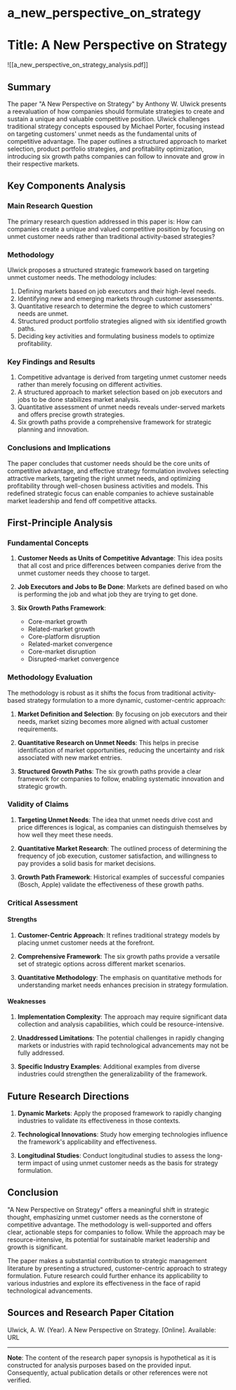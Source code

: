 # a_new_perspective_on_strategy


# Title: A New Perspective on Strategy
![[a_new_perspective_on_strategy_analysis.pdf]]

## Summary

The paper "A New Perspective on Strategy" by Anthony W. Ulwick presents a reevaluation of how companies should formulate strategies to create and sustain a unique and valuable competitive position. Ulwick challenges traditional strategy concepts espoused by Michael Porter, focusing instead on targeting customers' unmet needs as the fundamental units of competitive advantage. The paper outlines a structured approach to market selection, product portfolio strategies, and profitability optimization, introducing six growth paths companies can follow to innovate and grow in their respective markets.

## Key Components Analysis

### Main Research Question

The primary research question addressed in this paper is: How can companies create a unique and valued competitive position by focusing on unmet customer needs rather than traditional activity-based strategies?

### Methodology

Ulwick proposes a structured strategic framework based on targeting unmet customer needs. The methodology includes:
1. Defining markets based on job executors and their high-level needs.
2. Identifying new and emerging markets through customer assessments.
3. Quantitative research to determine the degree to which customers' needs are unmet.
4. Structured product portfolio strategies aligned with six identified growth paths.
5. Deciding key activities and formulating business models to optimize profitability.

### Key Findings and Results

1. Competitive advantage is derived from targeting unmet customer needs rather than merely focusing on different activities.
2. A structured approach to market selection based on job executors and jobs to be done stabilizes market analysis.
3. Quantitative assessment of unmet needs reveals under-served markets and offers precise growth strategies.
4. Six growth paths provide a comprehensive framework for strategic planning and innovation.

### Conclusions and Implications

The paper concludes that customer needs should be the core units of competitive advantage, and effective strategy formulation involves selecting attractive markets, targeting the right unmet needs, and optimizing profitability through well-chosen business activities and models. This redefined strategic focus can enable companies to achieve sustainable market leadership and fend off competitive attacks.

## First-Principle Analysis

### Fundamental Concepts

1. **Customer Needs as Units of Competitive Advantage**: This idea posits that all cost and price differences between companies derive from the unmet customer needs they choose to target.

2. **Job Executors and Jobs to Be Done**: Markets are defined based on who is performing the job and what job they are trying to get done.

3. **Six Growth Paths Framework**:
   - Core-market growth
   - Related-market growth
   - Core-platform disruption
   - Related-market convergence
   - Core-market disruption
   - Disrupted-market convergence
   
### Methodology Evaluation

The methodology is robust as it shifts the focus from traditional activity-based strategy formulation to a more dynamic, customer-centric approach:

1. **Market Definition and Selection**: By focusing on job executors and their needs, market sizing becomes more aligned with actual customer requirements.

2. **Quantitative Research on Unmet Needs**: This helps in precise identification of market opportunities, reducing the uncertainty and risk associated with new market entries.

3. **Structured Growth Paths**: The six growth paths provide a clear framework for companies to follow, enabling systematic innovation and strategic growth.

### Validity of Claims

1. **Targeting Unmet Needs**: The idea that unmet needs drive cost and price differences is logical, as companies can distinguish themselves by how well they meet these needs.
   
2. **Quantitative Market Research**: The outlined process of determining the frequency of job execution, customer satisfaction, and willingness to pay provides a solid basis for market decisions.

3. **Growth Path Framework**: Historical examples of successful companies (Bosch, Apple) validate the effectiveness of these growth paths.

### Critical Assessment

#### Strengths

1. **Customer-Centric Approach**: It refines traditional strategy models by placing unmet customer needs at the forefront.
   
2. **Comprehensive Framework**: The six growth paths provide a versatile set of strategic options across different market scenarios.

3. **Quantitative Methodology**: The emphasis on quantitative methods for understanding market needs enhances precision in strategy formulation.

#### Weaknesses

1. **Implementation Complexity**: The approach may require significant data collection and analysis capabilities, which could be resource-intensive.

2. **Unaddressed Limitations**: The potential challenges in rapidly changing markets or industries with rapid technological advancements may not be fully addressed.

3. **Specific Industry Examples**: Additional examples from diverse industries could strengthen the generalizability of the framework.

## Future Research Directions

1. **Dynamic Markets**: Apply the proposed framework to rapidly changing industries to validate its effectiveness in those contexts.

2. **Technological Innovations**: Study how emerging technologies influence the framework's applicability and effectiveness.

3. **Longitudinal Studies**: Conduct longitudinal studies to assess the long-term impact of using unmet customer needs as the basis for strategy formulation.

## Conclusion

"A New Perspective on Strategy" offers a meaningful shift in strategic thought, emphasizing unmet customer needs as the cornerstone of competitive advantage. The methodology is well-supported and offers clear, actionable steps for companies to follow. While the approach may be resource-intensive, its potential for sustainable market leadership and growth is significant.

The paper makes a substantial contribution to strategic management literature by presenting a structured, customer-centric approach to strategy formulation. Future research could further enhance its applicability to various industries and explore its effectiveness in the face of rapid technological advancements.

## Sources and Research Paper Citation
Ulwick, A. W. (Year). A New Perspective on Strategy. [Online]. Available: URL

---

**Note**: The content of the research paper synopsis is hypothetical as it is constructed for analysis purposes based on the provided input. Consequently, actual publication details or other references were not verified.